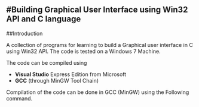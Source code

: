 #Building Graphical User Interface using Win32 API and C language 
-----------------------------------------------------------------------------------------------------------------------------------------
##Introduction

A collection of programs for learning to build a Graphical user interface in C using Win32 API.
The code is tested on a Windows 7 Machine.

The code can be compiled using 
- **Visual Studio** Express Edition from Microsoft
- **GCC** (through MinGW Tool Chain)

Compilation of the code can be done in GCC (MinGW) using the Following command.
<table>
</table>
